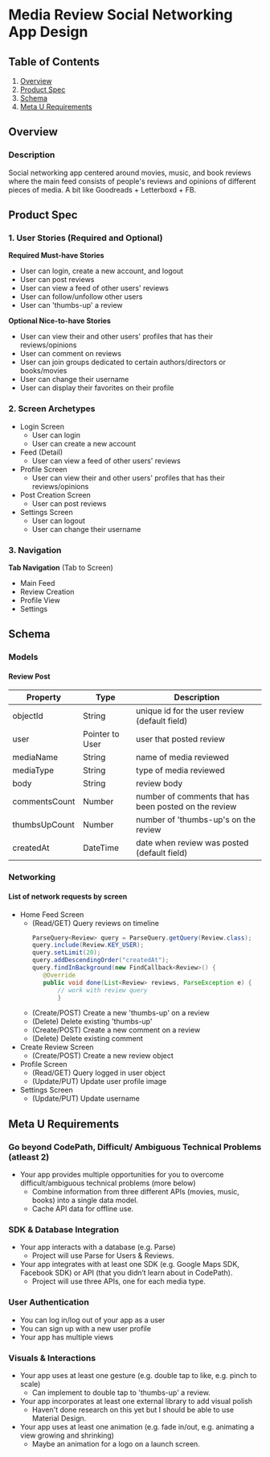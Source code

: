 # Media Review Social Networking App Design

## Table of Contents
1. [Overview](#Overview)
1. [Product Spec](#Product-Spec)
2. [Schema](#Schema)
3. [Meta U Requirements](#Meta-U-Requirements)

## Overview
### Description
Social networking app centered around movies, music, and book reviews where the main feed consists of people's reviews and opinions of different pieces of media. A bit like Goodreads + Letterboxd + FB.

## Product Spec

### 1. User Stories (Required and Optional)

**Required Must-have Stories**

* User can login, create a new account, and logout
* User can post reviews
* User can view a feed of other users' reviews
* User can follow/unfollow other users
* User can 'thumbs-up' a review

**Optional Nice-to-have Stories**

* User can view their and other users' profiles that has their reviews/opinions
* User can comment on reviews
* User can join groups dedicated to certain authors/directors or books/movies
* User can change their username
* User can display their favorites on their profile

### 2. Screen Archetypes

* Login Screen
   * User can login
   * User can create a new account
* Feed (Detail)
   * User can view a feed of other users' reviews
* Profile Screen
   * User can view their and other users' profiles that has their reviews/opinions
* Post Creation Screen
   * User can post reviews
* Settings Screen
   * User can logout
   * User can change their username

### 3. Navigation

**Tab Navigation** (Tab to Screen)

* Main Feed
* Review Creation
* Profile View
* Settings


## Schema 
### Models
#### Review Post

   | Property      | Type     | Description |
   | ------------- | -------- | ------------|
   | objectId      | String   | unique id for the user review (default field) |
   | user        | Pointer to User| user that posted review |
   | mediaName         | String     | name of media reviewed |
   | mediaType         | String     | type of media reviewed |
   | body          | String   | review body |
   | commentsCount | Number   | number of comments that has been posted on the review |
   | thumbsUpCount | Number   | number of 'thumbs-up's on the review |
   | createdAt     | DateTime | date when review was posted (default field) |
### Networking
#### List of network requests by screen
   - Home Feed Screen
      - (Read/GET) Query reviews on timeline
         ```java
        ParseQuery<Review> query = ParseQuery.getQuery(Review.class);
        query.include(Review.KEY_USER);
        query.setLimit(20);
        query.addDescendingOrder("createdAt");
        query.findInBackground(new FindCallback<Review>() {
            @Override
            public void done(List<Review> reviews, ParseException e) {
                // work with review query
                }
         ```
      - (Create/POST) Create a new 'thumbs-up' on a review
      - (Delete) Delete existing 'thumbs-up'
      - (Create/POST) Create a new comment on a review
      - (Delete) Delete existing comment
   - Create Review Screen
      - (Create/POST) Create a new review object
   - Profile Screen
      - (Read/GET) Query logged in user object
      - (Update/PUT) Update user profile image
   - Settings Screen
      - (Update/PUT) Update username
    
## Meta U Requirements

### Go beyond CodePath, Difficult/ Ambiguous Technical Problems (atleast 2)

* Your app provides multiple opportunities for you to overcome difficult/ambiguous technical problems (more below)
  * Combine information from three different APIs (movies, music, books) into a single data model.
  * Cache API data for offline use.

### SDK & Database Integration

* Your app interacts with a database (e.g. Parse) 
  * Project will use Parse for Users & Reviews.
* Your app integrates with at least one SDK (e.g. Google Maps SDK, Facebook SDK) or API (that you didn’t learn about in CodePath).
  * Project will use three APIs, one for each media type.

### User Authentication

* You can log in/log out of your app as a user
* You can sign up with a new user profile
* Your app has multiple views

### Visuals & Interactions

* Your app uses at least one gesture (e.g. double tap to like, e.g. pinch to scale) 
  * Can implement to double tap to 'thumbs-up' a review.
* Your app incorporates at least one external library to add visual polish
  * Haven't done research on this yet but I should be able to use Material Design.
* Your app uses at least one animation (e.g. fade in/out, e.g. animating a view growing and shrinking)
  * Maybe an animation for a logo on a launch screen.

